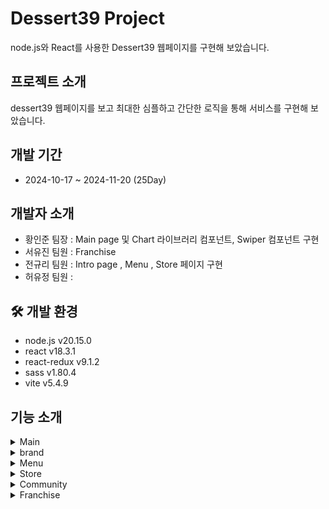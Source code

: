 # Dessert39 Project

node.js와 React를 사용한 Dessert39 웹페이지를 구현해 보았습니다.

## 프로젝트 소개


dessert39 웹페이지를 보고 최대한 심플하고 간단한 로직을 통해 서비스를 구현해 보았습니다.



## 개발 기간


- 2024-10-17 ~ 2024-11-20 (25Day)

##  개발자 소개

- 황인준 팀장 : Main page 및 Chart 라이브러리 컴포넌트, Swiper 컴포넌트 구현
- 서유진 팀원 : Franchise
- 전규리 팀원 : Intro page , Menu , Store 페이지 구현
- 허유정 팀원 :

## 🛠 개발 환경
- node.js v20.15.0
- react v18.3.1
- react-redux v9.1.2
- sass v1.80.4
- vite v5.4.9

##  기능 소개
<details><summary>Main
</summary>
  - 브랜드 연관 판매 상위 제품 정보 제공, 친환경 브랜드 소개

![image](https://github.com/user-attachments/assets/64f1a5c1-7c4f-4586-ab22-6c8c7b5ac08f)


  - Header, Footer 프론트 구현

![image](https://github.com/user-attachments/assets/fcc7a25f-17ef-48d7-92d0-9f2762376920)

  
  -- 공용으로 사용되는 Header와 Footer를 Main 및 다른 화면들과 자연스럽게 처리될 수 있게 구현했습니다.

![image](https://github.com/user-attachments/assets/94605e7a-69b3-43a9-9736-1b05969515ba)

    
  - Header API 생성

![image](https://github.com/user-attachments/assets/763d2d21-d762-446a-b438-d97ec1285a5c)

  
  -- subMenu에 반복되는 내용들이 많아 스크립트가 길어질 것으로 예상하여 DATA API 생성 후 map으로 간단히 처리했습니다.

</details>


<details><summary>brand
</summary>
- 브랜드 가치 설명

*Write here!*
</details>


<details><summary>Menu
</summary>
![image](https://github.com/TeamProject-Dessert39/dataCenter/blob/master/images/ReadMe/menu/store/menu.PNG?raw=true)
</details>


<details><summary>Store
</summary>
![image](https://github.com/TeamProject-Dessert39/dataCenter/blob/master/images/ReadMe/menu/store/store.PNG?raw=true)
</details>


<details><summary>Community
</summary>
*Write here!*
</details>


<details><summary>Franchise
</summary>

- **Competitive page**

디저트 39 프랜차이즈 창업에 대한 소개, 정보 제공

![competitiveImg](https://teamproject-dessert39.github.io/dataCenter/images/ReadMe/Franchise/competitivePageImg.png)

- **Interior page**

디저트 39 매장 크기별 인테리어 소개

![interiorImg](https://teamproject-dessert39.github.io/dataCenter/images/ReadMe/Franchise/interiorPageImg.png)

- **Procedure page**

디저트 39 가맹 절차 소개

![processImg](https://teamproject-dessert39.github.io/dataCenter/images/ReadMe/Franchise/processPageImg.png)

- **Contact page**

디저트 39 가맹점 상담신청 문의 폼

![contactImg](https://teamproject-dessert39.github.io/dataCenter/images/ReadMe/Franchise/contactPageImg.png)

- **Alliance - Purchasing page**

디저트 39 기업 및 단체 구매신청 문의 폼

![purchasingImg](https://teamproject-dessert39.github.io/dataCenter/images/ReadMe/Franchise/purchasingPageImg.png)

- **Alliance - Entry page**

디저트 39 입점 제의 상담신청 문의 폼

![entryImg](https://teamproject-dessert39.github.io/dataCenter/images/ReadMe/Franchise/entryPageImg.png)

- **Alliance - Supplier page**

디저트 39 협력사 신청 및 조회 폼

![supplierImg](https://teamproject-dessert39.github.io/dataCenter/images/ReadMe/Franchise/supplierPageImg.png)
</details>







